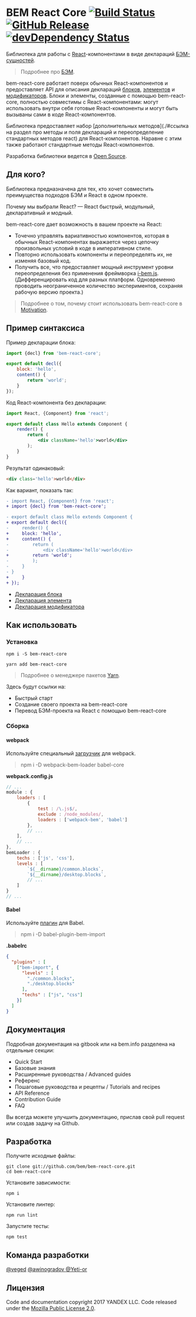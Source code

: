# BEM React Core [![Build Status](https://travis-ci.org/bem/bem-react-core.svg?branch=master)](https://travis-ci.org/bem/bem-react-core) [![GitHub Release](https://img.shields.io/github/release/bem/bem-react-core.svg)](https://github.com/bem/bem-react-core/releases) [![devDependency Status](https://david-dm.org/bem/bem-react-core/dev-status.svg)](https://david-dm.org/bem/bem-react-core#info=devDependencies)

Библиотека для работы с [React](https://reactjs.org/)-компонентами в виде деклараций [БЭМ-сущностей](https://ru.bem.info/methodology/key-concepts/#БЭМ-сущность).

> Подробнее про [БЭМ](https://ru.bem.info/method).

bem-react-core работает поверх обычных React-компонентов и предоставляет API для описания деклараций [блоков](https://ru.bem.info/methodology/key-concepts/#Блок), [элементов](https://ru.bem.info/methodology/key-concepts/#Элемент) и [модификаторов](https://ru.bem.info/methodology/key-concepts/#Модификатор). Блоки и элементы, созданные с помощью bem-react-core, полностью совместимы с React-компонентами: могут использовать внутри себя готовые React-компоненты и могут быть вызываны сами в коде React-компонентов.

Библиотека предоставляет набор [дополнительных методов](./#ссылка на раздел про методы и поля деклараций и переопределение стандартных методов react) для React-компонентов. Наравне с этим также работают стандартные методы React-компонентов.

Разработка библиотеки ведется в [Open Source](https://github.com/bem/bem-react-core).

## Для кого?

Библиотека предназначена для тех, кто хочет совместить преимущества подходов БЭМ и React в одном проекте.

Почему мы выбрали React? — React быстрый, модульный, декларативный и модный.

bem-react-core дает возможность в вашем проекте на React:

* Точечно управлять вариативностью компонентов, которая в обычных React-компонентах выражается через цепочку произвольных условий в коде в императивном стиле.
* Повторно использовать компоненты и переопределять их, не изменяя базовый код.
* Получить все, что предоставляет мощный инструмент уровни переопределения без применения фреймворка [i-bem.js](https://en.bem.info/platform/i-bem/). (Дифференцировать код для разных платформ. Одновременно проводить неограниченное количество экспериментов, сохраняя рабочую версию проекта.)

> Подробнее о том, почему стоит использовать bem-react-core в [Motivation](/docs/ru/Introduction/Motivation.md).

## Пример синтаксиса

Пример декларации блока:

```jsx
import {decl} from 'bem-react-core';

export default decl({
    block: 'hello',
    content() {
        return 'world';
    }
});
```

Код React-компонента без декларации:

```jsx
import React, {Component} from 'react';

export default class Hello extends Component {
    render() {
        return (
            <div className='hello'>world</div>
        );
    }
}
```

Результат одинаковый:

```html
<div class='hello'>world</div>
```

Как вариант, показать так:

```diff Button.jsx
- import React, {Component} from 'react';
+ import {decl} from 'bem-react-core';

- export default class Hello extends Component {
+ export default decl({
-     render() {
+     block: 'hello',
+     content() {
-         return (
-             <div className='hello'>world</div>
+         return 'world';
-         );
-     }
- }
+     }
+ });
```

* [Декларация блока](/docs/ru/Basics/Blocks.ru.md)
* [Декларация элемента](/docs/ru/Basics/Elements.ru.md)
* [Декларация модификатора](/docs/ru/Basics/Modifiers.ru.md)


## Как использовать

### Установка

```
npm i -S bem-react-core

yarn add bem-react-core
```
> Подробнее о менеджере пакетов [Yarn](https://yarnpkg.com/en/).

Здесь будут ссылки на:
* Быстрый старт
* Создание своего проекта на bem-react-core
* Перевод БЭМ-проекта на React с помощью bem-react-core

### Сборка

#### webpack

Используйте специальный [загрузчик](https://github.com/bem/webpack-bem-loader) для webpack.

> npm i -D webpack-bem-loader babel-core

__webpack.config.js__
``` js
// ...
module : {
    loaders : [
        {
            test : /\.js$/,
            exclude : /node_modules/,
            loaders : ['webpack-bem', 'babel']
        },
        // ...
    ],
    // ...
},
bemLoader : {
    techs : ['js', 'css'],
    levels : [
        `${__dirname}/common.blocks`,
        `${__dirname}/desktop.blocks`,
        // ...
    ]
}
// ...
```

#### Babel

Используйте [плагин](https://github.com/bem/babel-plugin-bem-import) для Babel.

> npm i -D babel-plugin-bem-import

__.babelrc__
``` json
{
  "plugins" : [
    ["bem-import", {
      "levels" : [
        "./common.blocks",
        "./desktop.blocks"
      ],
      "techs" : ["js", "css"]
    }]
  ]
}
```

## Документация
Подробная документация на gitbook или на bem.info разделена на отдельные секции:

* Quick Start
* Базовые знания
* Расширенные руководства / Advanced guides
* Референс
* Пошаговые руководства и рецепты / Tutorials and recipes
* API Reference
* Contribution Guide
* FAQ

Вы всегда можете улучшить документацию, прислав свой pull request или создав задачу на Github.

## Разработка

Получите исходные файлы:

```
git clone git://github.com/bem/bem-react-core.git
cd bem-react-core
```

Установите зависимости:

```
npm i
```

Установите линтер:

```
npm run lint
```

Запустите тесты:

```
npm test
```

## Команда разработки

[@veged](https://github.com/veged)
[@awinogradov ](https://github.com/awinogradov)
[@Yeti-or](https://github.com/Yeti-or)

## Лицензия

Code and documentation copyright 2017 YANDEX LLC. Code released under the [Mozilla Public License 2.0](LICENSE.txt).
